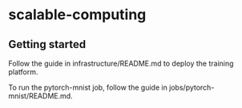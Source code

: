 # scalable-computing

## Getting started

Follow the guide in infrastructure/README.md to deploy the training platform.

To run the pytorch-mnist job, follow the guide in jobs/pytorch-mnist/README.md. 
